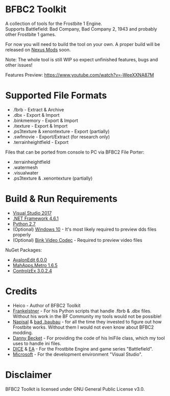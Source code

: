 # BFBC2 Toolkit

A collection of tools for the Frostbite 1 Engine.\
Supports Battlefield: Bad Company, Bad Company 2, 1943 and probably other Frostbite 1 games.

For now you will need to build the tool on your own.
A proper build will be released on [Nexus Mods](https://www.nexusmods.com/battlefieldbadcompany2/mods/) soon.

Note: The whole tool is still WIP so expect unfinished features, bugs and other issues!

Features Preview: https://www.youtube.com/watch?v=-WeeXXNA87M

# Supported File Formats

* .fbrb - Extract & Archive
* .dbx - Export & Import
* .binkmemory - Export & Import
* .itexture - Export & Import
* .ps3texture & xenontexture - Export (partially)
* .swfmovie - Export/Extract (for research only)
* .terrainheightfield - Export

Files that can be ported from console to PC via BFBC2 File Porter:
* .terrainheightfield
* .watermesh 
* .visualwater
* .ps3texture & .xenontexture (partially)

# Build & Run Requirements

* [Visual Studio 2017](https://visualstudio.microsoft.com/vs/older-downloads/)
* [.NET Framework 4.6.1](https://www.microsoft.com/en-us/download/details.aspx?id=49982)
* [Python 2.7](https://www.python.org/downloads/release/python-2718/)
* (Optional) [Windows 10](https://www.microsoft.com/en-us/windows/get-windows-10) - It's most likely required to preview dds files properly
* (Optional) [Bink Video Codec](http://www.radgametools.com/bnkdown.htm) - Required to preview video files

NuGet Packages:
* [AvalonEdit 6.0.0](https://www.nuget.org/packages/AvalonEdit/6.0.0)
* [MahApps.Metro 1.6.5](https://www.nuget.org/packages/MahApps.Metro/1.6.5)
* [ControlzEx 3.0.2.4](https://www.nuget.org/packages/ControlzEx/3.0.2.4)

# Credits

* Heico - Author of BFBC2 Toolkit
* [Frankelstner](http://www.bfeditor.org/forums/index.php?/profile/6706-frankelstner/) - For his Python scripts that handle .fbrb & .dbx files. Without his work in the BF Community my tools would not be possible! 
* [Napisal](https://www.youtube.com/channel/UCIcx-pztQ3rGfO3pbcd52OQ) & [bad .baubau](https://www.youtube.com/user/cssbaubau) - for all the time they invested to figure out how Frostbite works. Without them I would not even know about BFBC2 modding.
* [Danny Becket](https://stackoverflow.com/users/1563422/danny-beckett) - For providing the code of his IniFile class, which my tool uses to handle ini files.
* [DICE](https://www.dice.se/) & [EA](https://www.ea.com/) - For the Frostbite Engine and game series "Battlefield".
* [Microsoft](https://www.microsoft.com/) - For the development environment "Visual Studio".

# Disclaimer

BFBC2 Toolkit is licensed under GNU General Public License v3.0.
